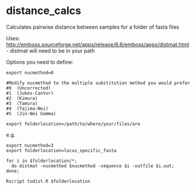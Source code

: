 # distance_calcs
Calculates pairwise distance between samples for a folder of fasta files

Uses: http://emboss.sourceforge.net/apps/release/6.6/emboss/apps/distmat.html - distmat will need to be in your path

Options you need to define:
```
export nucmethod=0

#Modify nucmethod to the multiple substitution method you would prefer
#0	(Uncorrected)
#1	(Jukes-Cantor)
#2	(Kimura)
#3	(Tamura)
#4	(Tajima-Nei)
#5	(Jin-Nei Gamma)

export folderlocation=/path/to/where/your/files/are
```
e.g.
```
export nucmethod=3
export folderlocation=locus_specific_fasta
```


```
for i in $folderlocation/*;
  do distmat -nucmethod $nucmethod -sequence $i -outfile $i.out;
done;

Rscript todist.R $folderlocation

```
